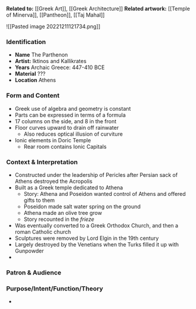 **Related to:** [[Greek Art]], [[Greek Architecture]]
**Related artwork:** [[Temple of Minerva]], [[Pantheon]], [[Taj Mahal]]

![[Pasted image 20221211121734.png]]

### Identification
- **Name** The Parthenon 
- **Artist:** Iktinos and Kallikrates
- **Years** Archaic Greece: 447-410 BCE 
- **Material** ???
- **Location** Athens

### Form and Content
- Greek use of algebra and geometry is constant
- Parts can be expressed in terms of a formula
- 17 columns on the side, and 8 in the front
- Floor curves upward to drain off rainwater
	- Also reduces optical illusion of curviture
- Ionic elements in Doric Temple
	- Rear room contains Ionic Capitals

### Context & Interpretation
- Constructed under the leadership of Pericles after Persian sack of Athens destroyed the Acropolis
- Built as a Greek temple dedicated to Athena
	- Story: Athena and Poseidon wanted control of Athens and offered gifts to them 
	- Poseidon made salt water spring on the ground
	- Athena made an olive tree grow
	- Story recounted in the *frieze*
- Was eventually converted to a Greek Orthodox Church, and then a roman Catholic church
- Sculptures were removed by Lord Elgin in the 19th century
- Largely destroyed by the Venetians when the Turks filled it up with Gunpowder
- 

### Patron & Audience


### Purpose/Intent/Function/Theory
- 